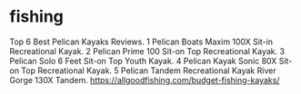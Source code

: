 # fishing
Top 6 Best Pelican Kayaks Reviews. 1 Pelican Boats Maxim 100X Sit-in Recreational Kayak. 2 Pelican Prime 100 Sit-on Top Recreational Kayak. 3 Pelican Solo 6 Feet Sit-on Top Youth Kayak. 4 Pelican Kayak Sonic 80X Sit-on Top Recreational Kayak. 5 Pelican Tandem Recreational Kayak River Gorge 130X Tandem.
https://allgoodfishing.com/budget-fishing-kayaks/
